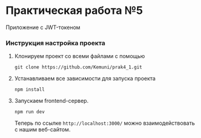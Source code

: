 # Практическая работа №5
Приложение с JWT-токеном



### Инструкция настройка проекта
1. Клонируем проект со всеми файлами с помощью 
    ```shell
    git clone https://github.com/Kemuni/prak4_1.git
   ```
2. Устанавливаем все зависимости для запуска проекта
    ```shell
    npm install
   ```
3. Запускаем frontend-сервер.
    ```shell
    npm run dev
   ```
   Теперь по ссылке `http://localhost:3000/` можно взаимодействовать с нашим веб-сайтом.